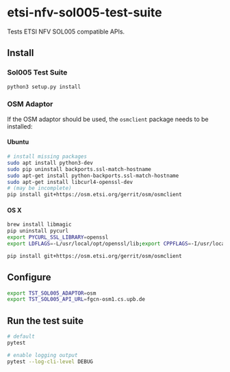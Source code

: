 # etsi-nfv-sol005-test-suite
Tests ETSI NFV SOL005 compatible APIs.

## Install

### Sol005 Test Suite

```sh
python3 setup.py install
```

### OSM Adaptor

If the OSM adaptor should be used, the `osmclient` package needs to be installed:

#### Ubuntu

```sh
# install missing packages
sudo apt install python3-dev
sudo pip uninstall backports.ssl-match-hostname
sudo apt-get install python-backports.ssl-match-hostname
sudo apt-get install libcurl4-openssl-dev
# (may be incomplete)
pip install git+https://osm.etsi.org/gerrit/osm/osmclient
```

#### OS X
```sh
brew install libmagic
pip uninstall pycurl
export PYCURL_SSL_LIBRARY=openssl
export LDFLAGS=-L/usr/local/opt/openssl/lib;export CPPFLAGS=-I/usr/local/opt/openssl/include;pip install pycurl --compile --no-cache-dir

pip install git+https://osm.etsi.org/gerrit/osm/osmclient
```


## Configure

```sh
export TST_SOL005_ADAPTOR=osm
export TST_SOL005_API_URL=fgcn-osm1.cs.upb.de
```

## Run the test suite

```sh
# default
pytest

# enable logging output
pytest --log-cli-level DEBUG
```
